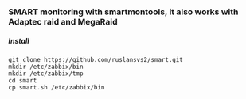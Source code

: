 ### SMART monitoring  with  smartmontools, it also works with Adaptec raid and MegaRaid

##### Install  

```
git clone https://github.com/ruslansvs2/smart.git 
mkdir /etc/zabbix/bin
mkdir /etc/zabbix/tmp 
cd smart 
cp smart.sh /etc/zabbix/bin 
```


